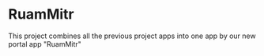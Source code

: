 # RuamMitr

This project combines all the previous project apps into one app by our new portal app "RuamMitr"